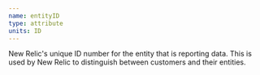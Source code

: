 ```yaml
---
name: entityID
type: attribute
units: ID
---
```


New Relic's unique ID number for the entity that is reporting data. This is used by New Relic to distinguish between customers and their entities.